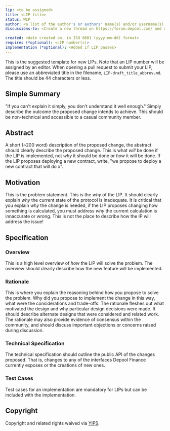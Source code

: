 ```yaml
---
lip: <to be assigned>
title: <LIP title>
status: WIP
author: <a list of the author's or authors' name(s) and/or username(s), or name(s) and email(s), e.g. (use with the parentheses or triangular brackets): FirstName LastName (@GitHubUsername), FirstName LastName <foo@bar.com>, FirstName (@GitHubUsername) and GitHubUsername (@GitHubUsername)>
discussions-to: <Create a new thread on https://forum.depool.com/ and drop the link here>

created: <date created on, in ISO 8601 (yyyy-mm-dd) format>
requires (*optional): <LIP number(s)>
implementation (*optional): <Added if LIP passes>
---
```


<!--You can leave these HTML comments in your merged LIP and delete the visible duplicate text guides, they will not appear and may be helpful to refer to if you edit it again. This is the suggested template for new LIPs. Note that an LIP number will be assigned by an editor. When opening a pull request to submit your LIP, please use an abbreviated title in the filename, `LIP-draft_title_abbrev.md`. The title should be 44 characters or less.-->

This is the suggested template for new LIPs. Note that an LIP number will be assigned by an editor. When opening a pull request to submit your LIP, please use an abbreviated title in the filename, `LIP-draft_title_abbrev.md`. The title should be 44 characters or less.

## Simple Summary
<!--"If you can't explain it simply, you don't understand it well enough." Simply describe the outcome the proposed changes intends to achieve. This should be non-technical and accessible to a casual community member.-->
"If you can't explain it simply, you don't understand it well enough." Simply describe the outcome the proposed change intends to achieve. This should be non-technical and accessible to a casual community member.

## Abstract
<!--A short (~200 word) description of the proposed change, the abstract should clearly describe the proposed change. This is what *will* be done if the LIP is implemented, not *why* it should be done or *how* it will be done. If the LIP proposes deploying a new contract, write, "we propose to deploy a new contract that will do x".-->
A short (~200 word) description of the proposed change, the abstract should clearly describe the proposed change. This is what *will* be done if the LIP is implemented, not *why* it should be done or *how* it will be done. If the LIP proposes deploying a new contract, write, "we propose to deploy a new contract that will do x".

## Motivation
<!--This is the problem statement. This is the *why* of the LIP. It should clearly explain *why* the current state of the protocol is inadequate.  It is critical that you explain *why* the change is needed, if the LIP proposes changing how something is calculated, you must address *why* the current calculation is innaccurate or wrong. This is not the place to describe how the LIP will address the issue!-->
This is the problem statement. This is the *why* of the LIP. It should clearly explain *why* the current state of the protocol is inadequate.  It is critical that you explain *why* the change is needed, if the LIP proposes changing how something is calculated, you must address *why* the current calculation is innaccurate or wrong. This is not the place to describe how the IP will address the issue!

## Specification
<!--The specification should describe the syntax and semantics of any new feature, there are five sections
1. Overview
2. Rationale
3. Technical Specification
4. Test Cases
5. Configurable Values
-->

### Overview
<!--This is a high level overview of *how* the IP will solve the problem. The overview should clearly describe how the new feature will be implemented.-->
This is a high level overview of *how* the LIP will solve the problem. The overview should clearly describe how the new feature will be implemented.

### Rationale
<!--This is where you explain the reasoning behind how you propose to solve the problem. Why did you propose to implement the change in this way, what were the considerations and trade-offs. The rationale fleshes out what motivated the design and why particular design decisions were made. It should describe alternate designs that were considered and related work. The rationale may also provide evidence of consensus within the community, and should discuss important objections or concerns raised during discussion.-->
This is where you explain the reasoning behind how you propose to solve the problem. Why did you propose to implement the change in this way, what were the considerations and trade-offs. The rationale fleshes out what motivated the design and why particular design decisions were made. It should describe alternate designs that were considered and related work. The rationale may also provide evidence of consensus within the community, and should discuss important objections or concerns raised during discussion.

### Technical Specification
<!--The technical specification should outline the public API of the changes proposed. That is, changes to any of the interfaces Depool Finance currently exposes or the creations of new ones.-->
The technical specification should outline the public API of the changes proposed. That is, changes to any of the interfaces Depool Finance currently exposes or the creations of new ones.

### Test Cases
<!--Test cases for an implementation are mandatory for LIPs but can be included with the implementation..-->
Test cases for an implementation are mandatory for LIPs but can be included with the implementation.

## Copyright
Copyright and related rights waived via [YIPS](https://github.com/iearn-finance/YIPS/).
